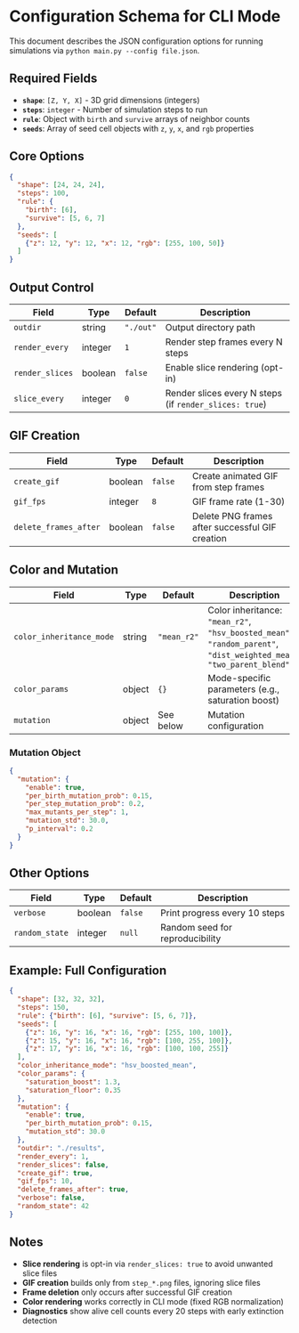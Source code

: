 # Configuration Schema for CLI Mode

This document describes the JSON configuration options for running simulations via `python main.py --config file.json`.

## Required Fields

- **`shape`**: `[Z, Y, X]` - 3D grid dimensions (integers)
- **`steps`**: `integer` - Number of simulation steps to run
- **`rule`**: Object with `birth` and `survive` arrays of neighbor counts
- **`seeds`**: Array of seed cell objects with `z`, `y`, `x`, and `rgb` properties

## Core Options

```json
{
  "shape": [24, 24, 24],
  "steps": 100,
  "rule": {
    "birth": [6],
    "survive": [5, 6, 7]
  },
  "seeds": [
    {"z": 12, "y": 12, "x": 12, "rgb": [255, 100, 50]}
  ]
}
```

## Output Control

| Field | Type | Default | Description |
|-------|------|---------|-------------|
| `outdir` | string | `"./out"` | Output directory path |
| `render_every` | integer | `1` | Render step frames every N steps |
| `render_slices` | boolean | `false` | Enable slice rendering (opt-in) |
| `slice_every` | integer | `0` | Render slices every N steps (if `render_slices: true`) |

## GIF Creation

| Field | Type | Default | Description |
|-------|------|---------|-------------|
| `create_gif` | boolean | `false` | Create animated GIF from step frames |
| `gif_fps` | integer | `8` | GIF frame rate (1-30) |
| `delete_frames_after` | boolean | `false` | Delete PNG frames after successful GIF creation |

## Color and Mutation

| Field | Type | Default | Description |
|-------|------|---------|-------------|
| `color_inheritance_mode` | string | `"mean_r2"` | Color inheritance: `"mean_r2"`, `"hsv_boosted_mean"`, `"random_parent"`, `"dist_weighted_mean"`, `"two_parent_blend"` |
| `color_params` | object | `{}` | Mode-specific parameters (e.g., saturation boost) |
| `mutation` | object | See below | Mutation configuration |

### Mutation Object

```json
{
  "mutation": {
    "enable": true,
    "per_birth_mutation_prob": 0.15,
    "per_step_mutation_prob": 0.2,
    "max_mutants_per_step": 1,
    "mutation_std": 30.0,
    "p_interval": 0.2
  }
}
```

## Other Options

| Field | Type | Default | Description |
|-------|------|---------|-------------|
| `verbose` | boolean | `false` | Print progress every 10 steps |
| `random_state` | integer | `null` | Random seed for reproducibility |

## Example: Full Configuration

```json
{
  "shape": [32, 32, 32],
  "steps": 150,
  "rule": {"birth": [6], "survive": [5, 6, 7]},
  "seeds": [
    {"z": 16, "y": 16, "x": 16, "rgb": [255, 100, 100]},
    {"z": 15, "y": 16, "x": 16, "rgb": [100, 255, 100]},
    {"z": 17, "y": 16, "x": 16, "rgb": [100, 100, 255]}
  ],
  "color_inheritance_mode": "hsv_boosted_mean",
  "color_params": {
    "saturation_boost": 1.3,
    "saturation_floor": 0.35
  },
  "mutation": {
    "enable": true,
    "per_birth_mutation_prob": 0.15,
    "mutation_std": 30.0
  },
  "outdir": "./results",
  "render_every": 1,
  "render_slices": false,
  "create_gif": true,
  "gif_fps": 10,
  "delete_frames_after": true,
  "verbose": false,
  "random_state": 42
}
```

## Notes

- **Slice rendering** is opt-in via `render_slices: true` to avoid unwanted slice files
- **GIF creation** builds only from `step_*.png` files, ignoring slice files
- **Frame deletion** only occurs after successful GIF creation
- **Color rendering** works correctly in CLI mode (fixed RGB normalization)
- **Diagnostics** show alive cell counts every 20 steps with early extinction detection
